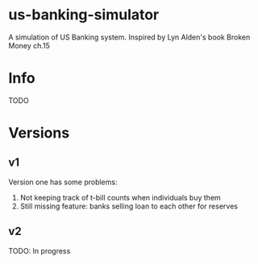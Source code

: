 # us-banking-simulator

A simulation of US Banking system.  Inspired by Lyn Alden's book Broken Money ch.15

# Info

TODO


# Versions

## v1

Version one has some problems:

1. Not keeping track of t-bill counts when individuals buy them
2. Still missing feature:  banks selling loan to each other for reserves

## v2

TODO: In progress

